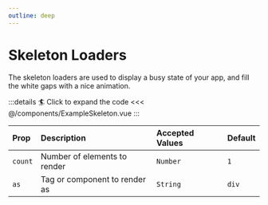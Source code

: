 ```yaml
---
outline: deep
---
```


# Skeleton Loaders

The skeleton loaders are used to display a busy state of your app, and fill the white gaps with a nice animation.

<!--@include: ../../parts/title-preview.md-->

<ExampleSkeleton />

:::details :surfer: Click to expand the code
<<< @/components/ExampleSkeleton.vue
:::

<!--@include: ../../parts/title-props.md-->

| Prop    | Description                   | Accepted Values | Default |
|:--------|:------------------------------|:----------------|:--------|
| `count` | Number of elements to render  | `Number`        | `1`     |
| `as`    | Tag or component to render as | `String`        | `div`   |
